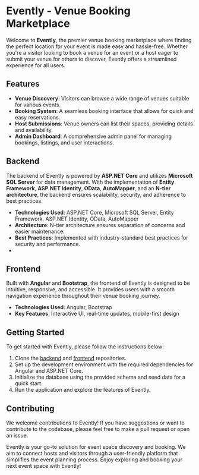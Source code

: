 # Evently - Venue Booking Marketplace

Welcome to **Evently**, the premier venue booking marketplace where finding the perfect location for your event is made easy and hassle-free. Whether you're a visitor looking to book a venue for an event or a host eager to submit your venue for others to discover, Evently offers a streamlined experience for all users.

## Features

- **Venue Discovery**: Visitors can browse a wide range of venues suitable for various events.
- **Booking System**: A seamless booking interface that allows for quick and easy reservations.
- **Host Submissions**: Venue owners can list their spaces, providing details and availability.
- **Admin Dashboard**: A comprehensive admin panel for managing bookings, listings, and user interactions.

## Backend

The backend of Evently is powered by **ASP.NET Core** and utilizes **Microsoft SQL Server** for data management. With the implementation of **Entity Framework**, **ASP.NET Identity**, **OData**, **AutoMapper**, and an **N-tier architecture**, the backend ensures scalability, security, and adherence to best practices.

- **Technologies Used**: ASP.NET Core, Microsoft SQL Server, Entity Framework, ASP.NET Identity, OData, AutoMapper
- **Architecture**: N-tier architecture ensures separation of concerns and easier maintenance.
- **Best Practices**: Implemented with industry-standard best practices for security and performance.
- 
## Frontend

Built with **Angular** and **Bootstrap**, the frontend of Evently is designed to be intuitive, responsive, and accessible. It provides users with a smooth navigation experience throughout their venue booking journey.

- **Technologies Used**: Angular, Bootstrap
- **Key Features**: Interactive UI, real-time updates, mobile-first design


## Getting Started

To get started with Evently, please follow the instructions below:

1. Clone the [backend](https://github.com/MustafaMahmoud1/Event.ly-Backend) and [frontend](https://github.com/MustafaMahmoud1/Event.ly-Frontend) repositories.
2. Set up the development environment with the required dependencies for Angular and ASP.NET Core.
3. Initialize the database using the provided schema and seed data for a quick start.
4. Run the application and explore the features of Evently.

## Contributing

We welcome contributions to Evently! If you have suggestions or want to contribute to the codebase, please feel free to make a pull request or open an issue.

Evently is your go-to solution for event space discovery and booking. We aim to connect hosts and visitors through a user-friendly platform that simplifies the event planning process. Enjoy exploring and booking your next event space with Evently!


